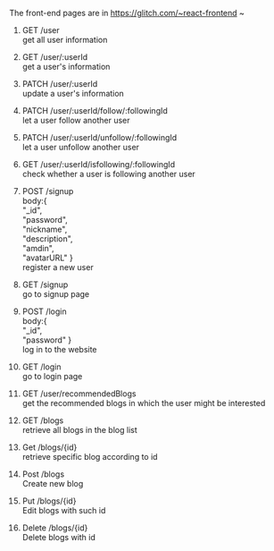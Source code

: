 The front-end pages are in https://glitch.com/~react-frontend ~

1. GET /user<br>
   get all user information

2. GET /user/:userId<br>
   get a user's information

3. PATCH /user/:userId<br>
   update a user's information

4. PATCH /user/:userId/follow/:followingId<br>
   let a user follow another user

5. PATCH /user/:userId/unfollow/:followingId<br>
   let a user unfollow another user

6. GET /user/:userId/isfollowing/:followingId<br>
   check whether a user is following another user

7. POST /signup<br>
   body:{
   <br>"\_id",
   <br>"password",
   <br>"nickname",
   <br>"description",
   <br>"amdin",
   <br>"avatarURL"
   }<br>
   register a new user

8. GET /signup<br>
   go to signup page

9. POST /login<br>
   body:{
   <br>"\_id",
   <br>"password"
   }<br>
   log in to the website

10. GET /login<br>
    go to login page

11. GET /user/recommendedBlogs<br>
    get the recommended blogs in which the user might be interested

12. GET /blogs<br>
    retrieve all blogs in the blog list

13. Get /blogs/{id} <br>
    retrieve specific blog according to id

14. Post /blogs <br>
    Create new blog

15. Put /blogs/{id} <br>
    Edit blogs with such id

16. Delete /blogs/{id} <br>
    Delete blogs with id
